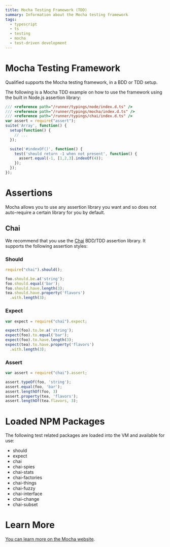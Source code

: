 ```yaml
---
title: Mocha Testing Framework (TDD)
summary: Information about the Mocha testing framework
tags:
  - typescript
  - ts
  - testing
  - mocha
  - test-driven development
---
```


# Mocha Testing Framework

Qualified supports the Mocha testing framework, in a BDD or TDD setup.

The following is a Mocha TDD example on how to use the framework using the built in Node.js assertion library:

```typescript
/// <reference path="/runner/typings/node/index.d.ts" />
/// <reference path="/runner/typings/mocha/index.d.ts" />
/// <reference path="/runner/typings/chai/index.d.ts" />
var assert = require("assert");
suite('Array', function() {
  setup(function() {
    // ...
  });

  suite('#indexOf()', function() {
    test('should return -1 when not present', function() {
      assert.equal(-1, [1,2,3].indexOf(4));
    });
  });
});
```

# Assertions

Mocha allows you to use any assertion library you want and so does not auto-require a certain library for you by default.

## Chai

We recommend that you use the [Chai](http://chai.js.com) BDD/TDD assertion library. It supports the following
assertion styles:

### Should

```typescript
require("chai").should();

foo.should.be.a('string');
foo.should.equal('bar');
foo.should.have.length(3);
tea.should.have.property('flavors')
  .with.length(3);
```

### Expect

```typescript
var expect = require("chai").expect;

expect(foo).to.be.a('string');
expect(foo).to.equal('bar');
expect(foo).to.have.length(3);
expect(tea).to.have.property('flavors')
  .with.length(3);
```

### Assert

```typescript
var assert = require("chai").assert;

assert.typeOf(foo, 'string');
assert.equal(foo, 'bar');
assert.lengthOf(foo, 3)
assert.property(tea, 'flavors');
assert.lengthOf(tea.flavors, 3);
```

# Loaded NPM Packages

The following test related packages are loaded into the VM and available for use:

- should
- expect
- chai
- chai-spies
- chai-stats
- chai-factories
- chai-things
- chai-fuzzy
- chai-interface
- chai-change
- chai-subset

# Learn More

[You can learn more on the Mocha website](http://mochajs.org/).
